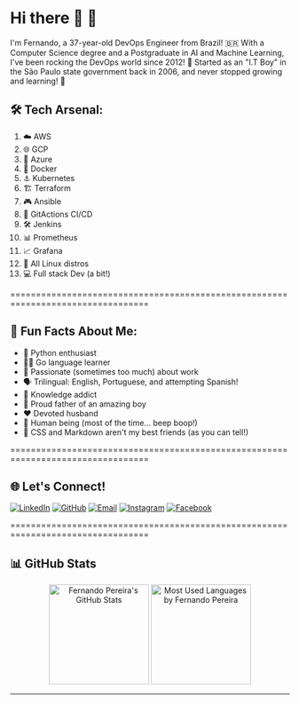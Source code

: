 # Hi there 👋 🚀

I'm Fernando, a 37-year-old DevOps Engineer from Brazil! 🇧🇷 
With a Computer Science degree and a Postgraduate in AI and Machine Learning, I've been rocking the DevOps world since 2012! 🌟
Started as an "I.T Boy" in the São Paulo state government back in 2006, and never stopped growing and learning! 🌱

## 🛠️ Tech Arsenal:

1. ☁️ AWS 
2. 🌐 GCP 
3. 💫 Azure 
4. 🐳 Docker
5. ⚓ Kubernetes
6. 🏗️ Terraform
7. 🎮 Ansible
8. 🔄 GitActions CI/CD
9. 🛠️ Jenkins
10. 📊 Prometheus
11. 📈 Grafana
12. 🐧 All Linux distros
13. 💻 Full stack Dev (a bit!)

=================================================================================

## 🎯 Fun Facts About Me:

* 🐍 Python enthusiast
* 🏃‍♂️ Go language learner
* 💪 Passionate (sometimes too much) about work
* 🗣️ Trilingual: English, Portuguese, and attempting Spanish!
* 🧠 Knowledge addict
* 👶 Proud father of an amazing boy
* ❤️ Devoted husband
* 🤖 Human being (most of the time... beep boop!)
* 🎨 CSS and Markdown aren't my best friends (as you can tell!)

=================================================================================

## 🌐 **Let's Connect!**
[![LinkedIn](https://img.shields.io/badge/LinkedIn-000?style=for-the-badge&logo=linkedin&logoColor=0E76A8)](https://www.linkedin.com/in/fernando-pereira-011615bb/)  [![GitHub](https://img.shields.io/badge/GitHub-000?style=for-the-badge&logo=github&logoColor=FFF)](https://github.com/fernandopereira3)  [![Email](https://img.shields.io/badge/E--mail-000?style=for-the-badge&logo=gmail&logoColor=D14836)](mailto:fernandopereira-3@hotmail.com) [![Instagram](https://img.shields.io/badge/Instagram-000?style=for-the-badge&logo=instagram)](https://www.instagram.com/apenas_fernando/) [![Facebook](https://img.shields.io/badge/Facebook-000?style=for-the-badge&logo=facebook)](https://facebook.com/fernando.pereira.16718)

=================================================================================

## 📊 **GitHub Stats**

<div align="center">
  <img 
    height="180em" 
    src="https://github-readme-stats.vercel.app/api?username=fernandopereira3&theme=radical&show_icons=true"
    alt="Fernando Pereira's GitHub Stats"
  />
  <img 
    height="180em" 
    src="https://github-readme-stats.vercel.app/api/top-langs/?username=fernandopereira3&layout=compact&theme=radical"
    alt="Most Used Languages by Fernando Pereira"
  />
</div>

---
